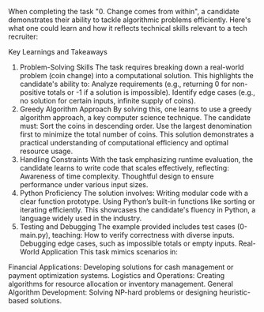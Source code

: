 When completing the task "0. Change comes from within", a candidate demonstrates their ability to tackle algorithmic problems efficiently. Here's what one could learn and how it reflects technical skills relevant to a tech recruiter:

Key Learnings and Takeaways
1. Problem-Solving Skills
The task requires breaking down a real-world problem (coin change) into a computational solution. This highlights the candidate's ability to:
Analyze requirements (e.g., returning 0 for non-positive totals or -1 if a solution is impossible).
Identify edge cases (e.g., no solution for certain inputs, infinite supply of coins).
2. Greedy Algorithm Approach
By solving this, one learns to use a greedy algorithm approach, a key computer science technique. The candidate must:
Sort the coins in descending order.
Use the largest denomination first to minimize the total number of coins.
This solution demonstrates a practical understanding of computational efficiency and optimal resource usage.
3. Handling Constraints
With the task emphasizing runtime evaluation, the candidate learns to write code that scales effectively, reflecting:
Awareness of time complexity.
Thoughtful design to ensure performance under various input sizes.
4. Python Proficiency
The solution involves:
Writing modular code with a clear function prototype.
Using Python’s built-in functions like sorting or iterating efficiently.
This showcases the candidate's fluency in Python, a language widely used in the industry.
5. Testing and Debugging
The example provided includes test cases (0-main.py), teaching:
How to verify correctness with diverse inputs.
Debugging edge cases, such as impossible totals or empty inputs.
Real-World Application
This task mimics scenarios in:

Financial Applications: Developing solutions for cash management or payment optimization systems.
Logistics and Operations: Creating algorithms for resource allocation or inventory management.
General Algorithm Development: Solving NP-hard problems or designing heuristic-based solutions.
